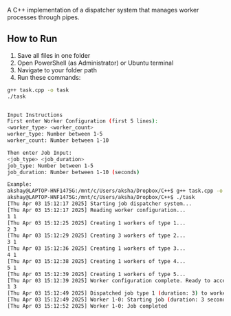 A C++ implementation of a dispatcher system that manages worker processes through pipes.

## How to Run

1. Save all files in one folder
2. Open PowerShell (as Administrator) or Ubuntu terminal
3. Navigate to your folder path
4. Run these commands:

```bash
g++ task.cpp -o task
./task


Input Instructions
First enter Worker Configuration (first 5 lines):
<worker_type> <worker_count>
worker_type: Number between 1-5
worker_count: Number between 1-10

Then enter Job Input:
<job_type> <job_duration>
job_type: Number between 1-5
job_duration: Number between 1-10 (seconds)

Example:
akshay@LAPTOP-HNF1475G:/mnt/c/Users/aksha/Dropbox/C++$ g++ task.cpp -o task
akshay@LAPTOP-HNF1475G:/mnt/c/Users/aksha/Dropbox/C++$ ./task
[Thu Apr 03 15:12:17 2025] Starting job dispatcher system...
[Thu Apr 03 15:12:17 2025] Reading worker configuration...
1 1
[Thu Apr 03 15:12:25 2025] Creating 1 workers of type 1...
2 3
[Thu Apr 03 15:12:29 2025] Creating 3 workers of type 2...
3 1
[Thu Apr 03 15:12:36 2025] Creating 1 workers of type 3...
4 1
[Thu Apr 03 15:12:38 2025] Creating 1 workers of type 4...
5 1
[Thu Apr 03 15:12:39 2025] Creating 1 workers of type 5...
[Thu Apr 03 15:12:39 2025] Worker configuration complete. Ready to accept jobs.
1 3
[Thu Apr 03 15:12:49 2025] Dispatched job type 1 (duration: 3) to worker 1-0
[Thu Apr 03 15:12:49 2025] Worker 1-0: Starting job (duration: 3 seconds)
[Thu Apr 03 15:12:52 2025] Worker 1-0: Job completed